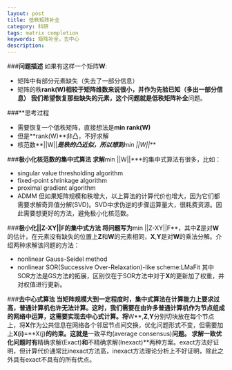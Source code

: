 ```yaml
---
layout: post
title: 低秩矩阵补全
category: 科研
tags: matrix completion
keywords: 矩阵补全，去中心
description: 
---
```


###**问题描述** 
如果有这样一个矩阵**W**:
- 矩阵中有部分元素缺失（失去了一部分信息）
- 矩阵的秩**rank(W)**相较于矩阵维数来说很小，并作为先验已知（多出一部分信息）
我们希望恢复那些缺失的元素，这个问题就是**低秩矩阵补全**问题。

###**思考过程
- 需要恢复一个低秩矩阵，直接想法是**min rank(W)**
- 但是**rank(W)**非凸，不好求解
- 核范数**||W||***是秩的凸近似，所以想到**min ||W||***

###**极小化核范数的集中式算法
求解**min ||W||***的集中式算法有很多，比如：
- singular value thresholding algorithm
- fixed-point shrinkage algorithm
- proximal gradient algorithm
- ADMM
但如果矩阵规模和秩增大，以上算法的计算代价也增大，因为它们都需要求解奇异值分解(SVD)。SVD中求伪逆的步骤运算量大，很耗费资源。因此需要想更好的方法，避免极小化核范数。

###**极小化||Z-XY||F的集中式方法
将问题写为**min ||Z-XY||F**，其中**Z**是对**W**的估计，在元素没有缺失的位置上**Z**和**W**的元素相同，**X**,**Y**是对**W**的乘法分解。介绍两种求解该问题的方法：
- nonlinear Gauss-Seidel method
- nonlinear SOR(Successive Over-Relaxation)-like scheme:LMaFit
其中SOR方法是GS方法的拓展，区别仅在于SOR方法中对于**X**的更新加了权重，并对权值进行更新。

###**去中心式算法
当矩阵规模大到一定程度时，集中式算法在计算能力上要求过高，普通计算机也许无法计算。这时，我们需要在由许多普通计算机作为节点组成的网络中运算，这需要实现去中心式计算。将**W**,**Z**,**Y**分别切块放在每个节点上，将**X**作为公共信息在网络各个邻居节点间交换，优化问题形式不变，但需要加上**X(i)**=**X(j)**的约束。这就是**一致平均(average consensus)**问题。
求解一致优化问题时有**精确求解(Exact)**和**不精确求解(Inexact)**两种方案。exact方法好证明，但计算代价通常比inexact方法高，inexact方法理论分析上不好证明，除此之外具有exact不具有的所有优点。



